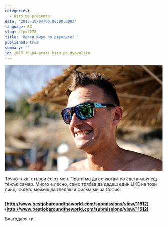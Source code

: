 ```yaml
---
categories:
  - Kiro.bg presents
date: '2013-10-04T00:00:00.000Z'
language: BG
slug: /?p=2278
title: 'Прати Киро по дяволите! '
published: true
summary: ''
id: 2013-10-04-prati-kiro-po-dyavolite-
---
```


![Киро да се маха](https://raw.githubusercontent.com/kirilchristov/blog_images/main/2013/10/1000722_10201520335951751_1934710763_n.jpg)

 Точно така, отърви се от мен. Прати ме да се кютам по света мъкнещ тежък самар. Много е лесно, само трябва да дадеш един LIKE на този линк, където можеш да гледаш и филма ми за София:

## 

**[http://www.bestjobaroundtheworld.com/submissions/view/11512](http://www.bestjobaroundtheworld.com/submissions/view/11512)**


Благодаря ти.
